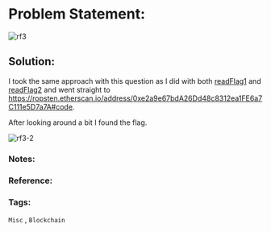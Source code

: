 # Problem Statement:
![rf3](https://user-images.githubusercontent.com/53595853/133971693-e04cd608-f676-41a3-992d-28ff41dcce66.png)

## Solution:

I took the same approach with this question as I did with both [readFlag1](https://0x41head.github.io/CTF-Writeups/book/PBJar-CTF-2021-Write-up/misc/readFlag1.html) and
[readFlag2](https://0x41head.github.io/CTF-Writeups/book/PBJar-CTF-2021-Write-up/misc/readFlag2.html) and went straight to
https://ropsten.etherscan.io/address/0xe2a9e67bdA26Dd48c8312ea1FE6a7C111e5D7a7A#code.

After looking around a bit I found the flag.

![rf3-2](https://user-images.githubusercontent.com/53595853/133972676-50c3460a-8c44-42a1-ad97-5c95da0efd3a.png)

### Notes:
### Reference:
### Tags:
`Misc` , `Blockchain`